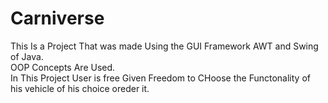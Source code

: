 # Carniverse <br>

This Is a Project That was made Using the GUI Framework AWT and Swing of Java. <br>
OOP Concepts Are Used. <br>
In This Project User is free Given Freedom to CHoose the Functonality of <br>
his vehicle of his choice oreder it. <br>

